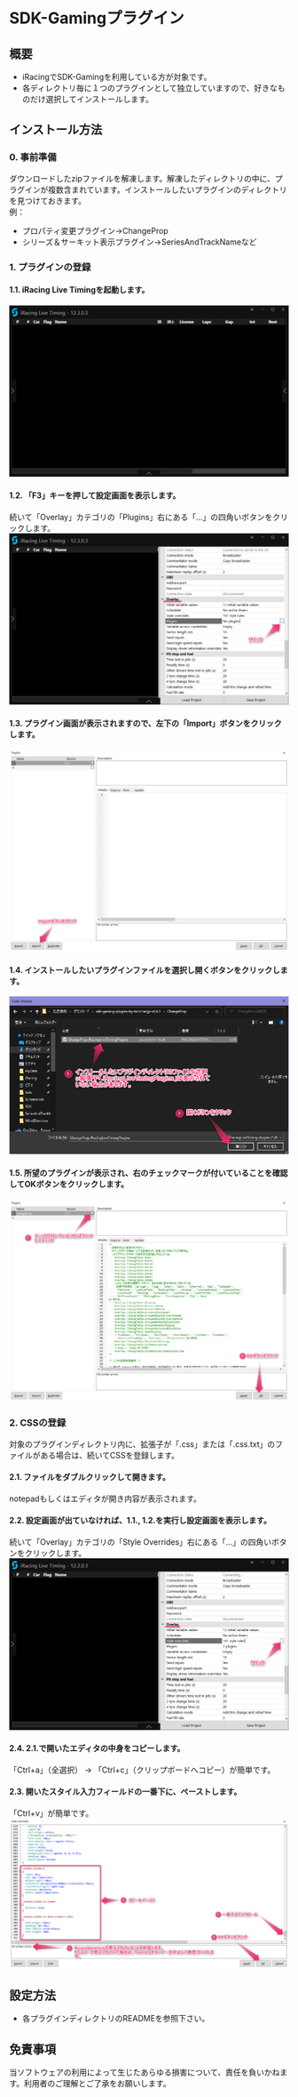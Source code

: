 SDK-Gamingプラグイン
==================

概要
------------
* iRacingでSDK-Gamingを利用している方が対象です。
* 各ディレクトリ毎に１つのプラグインとして独立していますので、好きなものだけ選択してインストールします。

インストール方法
------------

### 0. 事前準備
ダウンロードしたzipファイルを解凍します。解凍したディレクトリの中に、プラグインが複数含まれています。インストールしたいプラグインのディレクトリを見つけておきます。  
例：
* プロパティ変更プラグイン→ChangeProp
* シリーズ＆サーキット表示プラグイン→SeriesAndTrackNameなど

### 1. プラグインの登録

#### 1.1. iRacing Live Timingを起動します。
![iRacing Live Timing](../images/00_live_timing.png)

#### 1.2. 「F3」キーを押して設定画面を表示します。
続いて「Overlay」カテゴリの「Plugins」右にある「...」の四角いボタンをクリックします。
![Click plugin button](../images/01_press_f3.png)

#### 1.3. プラグイン画面が表示されますので、左下の「Import」ボタンをクリックします。
![Click Import button](../images/02_plugin_list.png)

#### 1.4. インストールしたいプラグインファイルを選択し開くボタンをクリックします。
![Select plugin file](../images/03_select_plugin.png)

#### 1.5. 所望のプラグインが表示され、右のチェックマークが付いていることを確認してOKボタンをクリックします。
![Click ok button](../images/04_enable_plugin.png)

### 2. CSSの登録

対象のプラグインディレクトリ内に、拡張子が「.css」または「.css.txt」のファイルがある場合は、続いてCSSを登録します。

#### 2.1. ファイルをダブルクリックして開きます。
notepadもしくはエディタが開き内容が表示されます。

#### 2.2. 設定画面が出ていなければ、1.1., 1.2.を実行し設定画面を表示します。
続いて「Overlay」カテゴリの「Style Overrides」右にある「...」の四角いボタンをクリックします。
![Select plugin file](../images/05_style_overrides.png)

#### 2.4. 2.1.で開いたエディタの中身をコピーします。
「Ctrl+a」（全選択） → 「Ctrl+c」（クリップボードへコピー）が簡単です。

#### 2.3. 開いたスタイル入力フィールドの一番下に、ペーストします。
「Ctrl+v」が簡単です。
![Select plugin file](../images/06_append_styles.png)

設定方法
------------
* 各プラグインディレクトリのREADMEを参照下さい。

免責事項
------------
当ソフトウェアの利用によって生じたあらゆる損害について、責任を負いかねます。利用者のご理解とご了承をお願いします。
